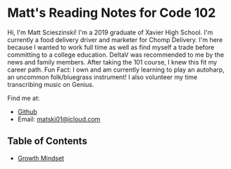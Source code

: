 # Matt's Reading Notes for Code 102

Hi, I'm Matt Scieszinski! I'm a 2019 graduate of Xavier High School. I'm currently a food delivery driver and marketer for Chomp Delivery. I'm here because I wanted to work full time as well as find myself a trade before committing to a college education. DeltaV was recommended to me by the news and family members. After taking the 101 course, I knew this fit my career path. Fun Fact: I own and am currently learning to play an autoharp, an uncommon folk/bluegrass instrument! I also volunteer my time transcribing music on Genius.


Find me at:
- [Github](https://github.com/ScieszinskiMatt)
- Email: matski01@icloud.com
 
 ## Table of Contents
   - [Growth Mindset](/GrowthMindset.md)
